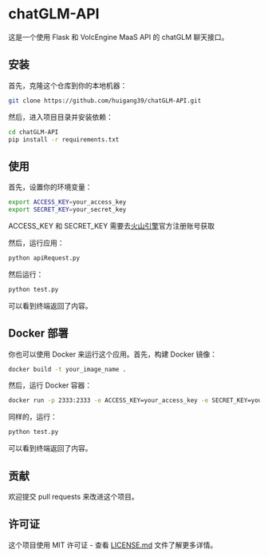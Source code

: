 # chatGLM-API

这是一个使用 Flask 和 VolcEngine MaaS API 的 chatGLM 聊天接口。

## 安装

首先，克隆这个仓库到你的本地机器：

```bash
git clone https://github.com/huigang39/chatGLM-API.git
```

然后，进入项目目录并安装依赖：

```bash
cd chatGLM-API
pip install -r requirements.txt
```

## 使用

首先，设置你的环境变量：

```bash
export ACCESS_KEY=your_access_key
export SECRET_KEY=your_secret_key
```

ACCESS_KEY 和 SECRET_KEY 需要去[火山引擎](https://www.volcengine.com/)官方注册账号获取

然后，运行应用：

```bash
python apiRequest.py
```

然后运行：

```bash
python test.py
```

可以看到终端返回了内容。

## Docker 部署

你也可以使用 Docker 来运行这个应用。首先，构建 Docker 镜像：

```bash
docker build -t your_image_name .
```

然后，运行 Docker 容器：

```bash
docker run -p 2333:2333 -e ACCESS_KEY=your_access_key -e SECRET_KEY=your_secret_key your_image_name
```

同样的，运行：

```bash
python test.py
```

可以看到终端返回了内容。

## 贡献

欢迎提交 pull requests 来改进这个项目。

## 许可证

这个项目使用 MIT 许可证 - 查看 [LICENSE.md](LICENSE.md) 文件了解更多详情。
